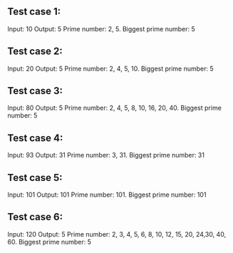 ## Test case 1:
Input: 10
Output: 5
Prime number: 2, 5. Biggest prime number: 5

## Test case 2:
Input: 20
Output: 5
Prime number: 2, 4, 5, 10. Biggest prime number: 5

## Test case 3:
Input: 80
Output: 5
Prime number: 2, 4, 5, 8, 10, 16, 20, 40. Biggest prime number: 5

## Test case 4:
Input: 93
Output: 31
Prime number: 3, 31. Biggest prime number: 31

## Test case 5:
Input: 101
Output: 101
Prime number: 101. Biggest prime number: 101

## Test case 6:
Input: 120
Output: 5
Prime number: 2, 3, 4, 5, 6, 8, 10, 12, 15, 20, 24,30, 40, 60. Biggest prime number: 5